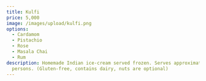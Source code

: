 ```yaml
---
title: Kulfi
price: 5,000
image: /images/upload/kulfi.png
options:
  - Cardamom
  - Pistachio
  - Rose
  - Masala Chai
  - Rum
description: Homemade Indian ice-cream served frozen. Serves approximately 5
  persons. (Gluten-free, contains dairy, nuts are optional)
---
```

